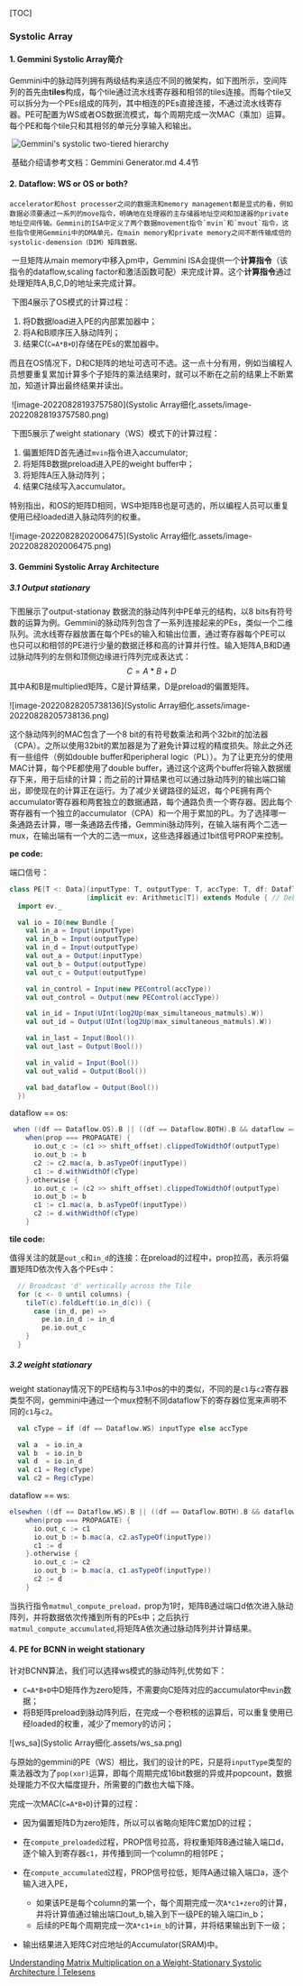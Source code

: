 [TOC]

### Systolic Array 

#### 1. Gemmini Systolic Array简介	

​	Gemmini中的脉动阵列拥有两级结构来适应不同的微架构，如下图所示，空间阵列的首先由**tiles**构成，每个tile通过流水线寄存器和相邻的tiles连接。而每个tile又可以拆分为一个PEs组成的阵列，其中相连的PEs直接连接，不通过流水线寄存器。PE可配置为WS或者OS数据流模式，每个周期完成一次MAC（乘加）运算。每个PE和每个tile只和其相邻的单元分享输入和输出。

​	![Gemmini's systolic two-tiered hierarchy](file://D:/prj/routine/inferencor/gemmini/img/gemmini-systolic-array.png?lastModify=1653287669)

​	基础介绍请参考文档：Gemmini Generator.md 4.4节



#### 2. Dataflow: WS or OS or both?

 	accelerator和host processer之间的数据流和memory management都是显式的看，例如数据必须要通过一系列的move指令，明确地在处理器的主存储器地址空间和加速器的private地址空间传输。Gemmini的ISA中定义了两个数据movement指令`mvin`和`mvout`指令，这些指令使用Gemmini中的DMA单元，在main memory和private memory之间不断传输成倍的systolic-demension（DIM）矩阵数据。

​	一旦矩阵从main memory中移入pm中，Gemmini ISA会提供一个**计算指令**（该指令的dataflow,scaling factor和激活函数可配）来完成计算。这个**计算指令**通过处理矩阵A,B,C,D的地址来完成计算。

​	下图4展示了OS模式的计算过程：

1. 将D数据load进入PE的内部累加器中；
2. 将A和B顺序压入脉动阵列；
3. 结果C(`C=A*B+D`)存储在PEs的累加器中。

而且在OS情况下，D和C矩阵的地址可选可不选。这一点十分有用，例如当编程人员想要重复累加计算多个子矩阵的乘法结果时，就可以不断在之前的结果上不断累加，知道计算出最终结果并读出。

​	![image-20220828193757580](Systolic Array细化.assets/image-20220828193757580.png)



​	下图5展示了weight stationary（WS）模式下的计算过程：

1. 偏置矩阵D首先通过`mvin`指令进入accumulator;
2. 将矩阵B数据preload进入PE的weight buffer中；
3. 将矩阵A压入脉动阵列；
4. 结果C陆续写入accumulator。

特别指出，和OS的矩阵D相同，WS中矩阵B也是可选的，所以编程人员可以重复使用已经loaded进入脉动阵列的权重。

![image-20220828202006475](Systolic Array细化.assets/image-20220828202006475.png)

#### 3. Gemmini Systolic Array Architecture

##### 3.1 Output stationary

下图展示了output-stationay 数据流的脉动阵列中PE单元的结构，以8 bits有符号数的运算为例。Gemmini的脉动阵列包含了一系列连接起来的PEs，类似一个二维队列。流水线寄存器放置在每个PEs的输入和输出位置，通过寄存器每个PE可以也只可以和相邻的PE进行少量的数据迁移和高的计算并行性。输入矩阵A,B和D通过脉动阵列的左侧和顶侧边缘进行阵列完成表达式：
$$
C=A*B+D
$$
其中A和B是multiplied矩阵，C是计算结果，D是preload的偏置矩阵。

![image-20220828205738136](Systolic Array细化.assets/image-20220828205738136.png)

这个脉动阵列的MAC包含了一个8 bit的有符号数乘法和两个32bit的加法器（CPA）。之所以使用32bit的累加器是为了避免计算过程的精度损失。除此之外还有一些组件（例如double buffer和peripheral logic（PL））。为了让更充分的使用MAC计算，每个PE都使用了double buffer，通过这个这两个buffer将输入数据缓存下来，用于后续的计算；而之前的计算结果也可以通过脉动阵列的输出端口输出，即使现在的计算正在运行。为了减少关键路径的延迟，每个PE拥有两个accumulator寄存器和两套独立的数据通路，每个通路负责一个寄存器。因此每个寄存器有一个独立的accumulator（CPA）和一个用于累加的PL。为了选择哪一条通路去计算，哪一条通路去传播，Gemmini脉动阵列，在输入端有两个二选一mux，在输出端有一个大的二选一mux，这些选择器通过1bit信号PROP来控制。

**pe code:**

端口信号：

```scala
class PE[T <: Data](inputType: T, outputType: T, accType: T, df: Dataflow.Value, max_simultaneous_matmuls: Int)
                   (implicit ev: Arithmetic[T]) extends Module { // Debugging variables
  import ev._

  val io = IO(new Bundle {
    val in_a = Input(inputType)
    val in_b = Input(outputType)
    val in_d = Input(outputType)
    val out_a = Output(inputType)
    val out_b = Output(outputType)
    val out_c = Output(outputType)

    val in_control = Input(new PEControl(accType))
    val out_control = Output(new PEControl(accType))

    val in_id = Input(UInt(log2Up(max_simultaneous_matmuls).W))
    val out_id = Output(UInt(log2Up(max_simultaneous_matmuls).W))

    val in_last = Input(Bool())
    val out_last = Output(Bool())

    val in_valid = Input(Bool())
    val out_valid = Output(Bool())

    val bad_dataflow = Output(Bool())
  })
```

dataflow == os:

```scala
 when ((df == Dataflow.OS).B || ((df == Dataflow.BOTH).B && dataflow === OUTPUT_STATIONARY)) {
    when(prop === PROPAGATE) {
      io.out_c := (c1 >> shift_offset).clippedToWidthOf(outputType)
      io.out_b := b
      c2 := c2.mac(a, b.asTypeOf(inputType))
      c1 := d.withWidthOf(cType)
    }.otherwise {
      io.out_c := (c2 >> shift_offset).clippedToWidthOf(outputType)
      io.out_b := b
      c1 := c1.mac(a, b.asTypeOf(inputType))
      c2 := d.withWidthOf(cType)
    }
```

**tile code:**

值得关注的就是`out_c`和`in_d`的连接：在preload的过程中，prop拉高，表示将偏置矩阵D依次传入各个PEs中：

```scala
  // Broadcast 'd' vertically across the Tile
  for (c <- 0 until columns) {
    tileT(c).foldLeft(io.in_d(c)) {
      case (in_d, pe) =>
        pe.io.in_d := in_d
        pe.io.out_c
    }
  }
```



##### 3.2 weight stationary

weight stationay情况下的PE结构与3.1中os的中的类似，不同的是`c1`与`c2`寄存器类型不同，gemmini中通过一个mux控制不同dataflow下的寄存器位宽来声明不同的`c1`与`c2`。

```scala
  val cType = if (df == Dataflow.WS) inputType else accType

  val a  = io.in_a
  val b  = io.in_b
  val d  = io.in_d
  val c1 = Reg(cType)
  val c2 = Reg(cType)
```

dataflow == ws:

```scala
elsewhen ((df == Dataflow.WS).B || ((df == Dataflow.BOTH).B && dataflow === WEIGHT_STATIONARY)) {
    when(prop === PROPAGATE) {
      io.out_c := c1
      io.out_b := b.mac(a, c2.asTypeOf(inputType))
      c1 := d
    }.otherwise {
      io.out_c := c2
      io.out_b := b.mac(a, c1.asTypeOf(inputType))
      c2 := d
    }
```

当执行指令`matmul_compute_preload，`prop为1时，矩阵B通过端口d依次进入脉动阵列，并将数据依次传播到所有的PEs中；之后执行`matmul_compute_accumulated`,将矩阵A依次通过脉动阵列并计算结果。

#### 4. PE for BCNN  in weight stationary 

针对BCNN算法，我们可以选择ws模式的脉动阵列,优势如下：

- `C=A*B+D`中D矩阵作为zero矩阵，不需要向C矩阵对应的accumulator中`mvin`数据；
- 将B矩阵preload到脉动阵列后，在完成一个卷积核的运算后，可以重复使用已经loaded的权重，减少了memory的访问；

![ws_sa](Systolic Array细化.assets/ws_sa.png)

与原始的gemmini的PE（WS）相比，我们的设计的PE，只是将`inputType`类型的乘法器改为了`pop(xor)`运算，即每个周期完成16bit数据的异或并popcount，数据处理能力不仅大幅度提升，所需要的门数也大幅下降。

完成一次MAC(`C=A*B+D`)计算的过程：

- 因为偏置矩阵D为zero矩阵，所以可以省略向矩阵C累加D的过程；

- 在`compute_preloaded`过程，PROP信号拉高，将权重矩阵B通过输入端口d，逐个输入到寄存器`c1`，并传播到同一个column的相邻PE；
- 在`compute_accumulated`过程，PROP信号拉低，矩阵A通过输入端口a，逐个输入进入PE，
  - 如果该PE是每个column的第一个，每个周期完成一次`A*c1+zero`的计算，并将计算值通过输出端口out_b,输入到下一级PE的输入端口in_b；
  - 后续的PE每个周期完成一次`A*c1+in_b`的计算，并将结果输出到下一级；

- 输出结果进入矩阵C对应地址的Accumulator(SRAM)中。

[Understanding Matrix Multiplication on a Weight-Stationary Systolic Architecture | Telesens](https://www.telesens.co/2018/07/30/systolic-architectures/)